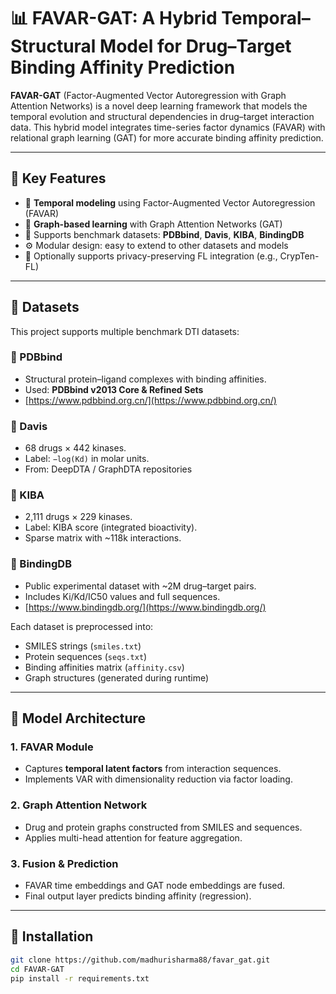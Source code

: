 # 📊 FAVAR-GAT: A Hybrid Temporal–Structural Model for Drug–Target Binding Affinity Prediction

**FAVAR-GAT** (Factor-Augmented Vector Autoregression with Graph Attention Networks) is a novel deep learning framework that models the temporal evolution and structural dependencies in drug–target interaction data. This hybrid model integrates time-series factor dynamics (FAVAR) with relational graph learning (GAT) for more accurate binding affinity prediction.

---

## 🧠 Key Features

- 🔁 **Temporal modeling** using Factor-Augmented Vector Autoregression (FAVAR)
- 🧬 **Graph-based learning** with Graph Attention Networks (GAT)
- 🧪 Supports benchmark datasets: **PDBbind**, **Davis**, **KIBA**, **BindingDB**
- ⚙️ Modular design: easy to extend to other datasets and models
- 🔐 Optionally supports privacy-preserving FL integration (e.g., CrypTen-FL)

---

## 📂 Datasets

This project supports multiple benchmark DTI datasets:

### 🔗 PDBbind
- Structural protein–ligand complexes with binding affinities.
- Used: **PDBbind v2013 Core & Refined Sets**
- [https://www.pdbbind.org.cn/](https://www.pdbbind.org.cn/)

### 🔗 Davis
- 68 drugs × 442 kinases.
- Label: `−log(Kd)` in molar units.
- From: DeepDTA / GraphDTA repositories

### 🔗 KIBA
- 2,111 drugs × 229 kinases.
- Label: KIBA score (integrated bioactivity).
- Sparse matrix with ~118k interactions.

### 🔗 BindingDB
- Public experimental dataset with ~2M drug–target pairs.
- Includes Ki/Kd/IC50 values and full sequences.
- [https://www.bindingdb.org/](https://www.bindingdb.org/)

Each dataset is preprocessed into:
- SMILES strings (`smiles.txt`)
- Protein sequences (`seqs.txt`)
- Binding affinities matrix (`affinity.csv`)
- Graph structures (generated during runtime)

---

## 🧱 Model Architecture

### 1. **FAVAR Module**
- Captures **temporal latent factors** from interaction sequences.
- Implements VAR with dimensionality reduction via factor loading.

### 2. **Graph Attention Network**
- Drug and protein graphs constructed from SMILES and sequences.
- Applies multi-head attention for feature aggregation.

### 3. **Fusion & Prediction**
- FAVAR time embeddings and GAT node embeddings are fused.
- Final output layer predicts binding affinity (regression).

---

## 🚀 Installation

```bash
git clone https://github.com/madhurisharma88/favar_gat.git
cd FAVAR-GAT
pip install -r requirements.txt
